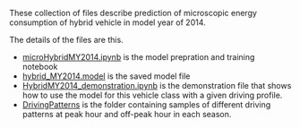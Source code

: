 These collection of files describe prediction of microscopic energy consumption of hybrid vehicle in model year of 2014.

The details of the files are this.

* [microHybridMY2014.ipynb](microHybridMY2014.ipynb) is the model prepration and training notebook
* [hybrid_MY2014.model](hybrid_MY2014.model) is the saved model file
* [HybridMY2014_demonstration.ipynb](HybridMY2014_demonstration.ipynb) is the demonstration file that shows how to use the model for this vehicle class with a given driving profile.
* [DrivingPatterns](https://github.com/smarttransit-ai/micro-energy-prediction/tree/main/Hybrid%20MY%202014/DrivingPatterns) is the folder containing samples of different driving patterns at peak hour and off-peak hour in each season.
